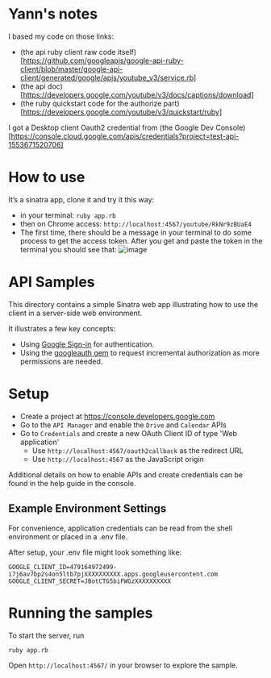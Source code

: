 # Yann's notes

I based my code on those links:
- (the api ruby client raw code itself)[https://github.com/googleapis/google-api-ruby-client/blob/master/google-api-client/generated/google/apis/youtube_v3/service.rb]
- (the api doc)[https://developers.google.com/youtube/v3/docs/captions/download]
- (the ruby quickstart code for the authorize part)[https://developers.google.com/youtube/v3/quickstart/ruby]

I got a Desktop client Oauth2 credential from (the Google Dev Console)[https://console.cloud.google.com/apis/credentials?project=test-api-1553671520706]

# How to use

It’s a sinatra app, clone it and try it this way:
- in your terminal:  `ruby app.rb`
- then on Chrome access: `http://localhost:4567/youtube/RkNr9zBUaE4`
- The first time, there should be a message in your terminal to do some process to get the access token. After you get and paste the token in the terminal you should see that:
![image](https://user-images.githubusercontent.com/26819547/185024295-f980e79e-21f5-43b6-a040-c4be1b7322ff.png)


# API Samples

This directory contains a simple Sinatra web app illustrating how to use the client
in a server-side web environment.

It illustrates a few key concepts:

* Using [Google Sign-in](https://developers.google.com/identity) for authentication.
* Using the [googleauth gem](https://github.com/google/google-auth-library-ruby) to
  request incremental authorization as more permissions are needed.

# Setup

* Create a project at https://console.developers.google.com
* Go to the `API Manager` and enable the `Drive` and `Calendar` APIs
* Go to `Credentials` and create a new OAuth Client ID of type 'Web application'
    * Use `http://localhost:4567/oauth2callback` as the redirect URL
    * Use `http://localhost:4567` as the JavaScript origin

Additional details on how to enable APIs and create credentials can be
found in the help guide in the console.

## Example Environment Settings

For convenience, application credentials can be read from the shell environment
or placed in a .env file.

After setup, your .env file might look something like:

```
GOOGLE_CLIENT_ID=479164972499-i7j6av7bp2s4on5ltb7pjXXXXXXXXXX.apps.googleusercontent.com
GOOGLE_CLIENT_SECRET=JBotCTG5biFWGzXXXXXXXXXX
```

# Running the samples

To start the server, run

```
ruby app.rb
```

Open `http://localhost:4567/` in your browser to explore the sample.

